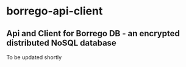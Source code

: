 # borrego-api-client
## Api and Client for Borrego DB - an encrypted distributed NoSQL database

To be updated shortly
